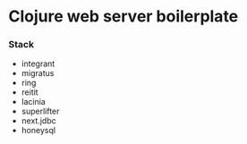 # Clojure web server boilerplate
### Stack
- integrant
- migratus
- ring
- reitit
- lacinia
- superlifter
- next.jdbc
- honeysql
